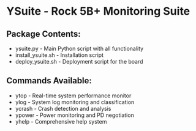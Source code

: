 # YSuite - Rock 5B+ Monitoring Suite

## Package Contents:
- ysuite.py - Main Python script with all functionality
- install_ysuite.sh - Installation script
- deploy_ysuite.sh - Deployment script for the board

## Commands Available:
- ytop - Real-time system performance monitor
- ylog - System log monitoring and classification
- ycrash - Crash detection and analysis
- ypower - Power monitoring and PD negotiation
- yhelp - Comprehensive help system
